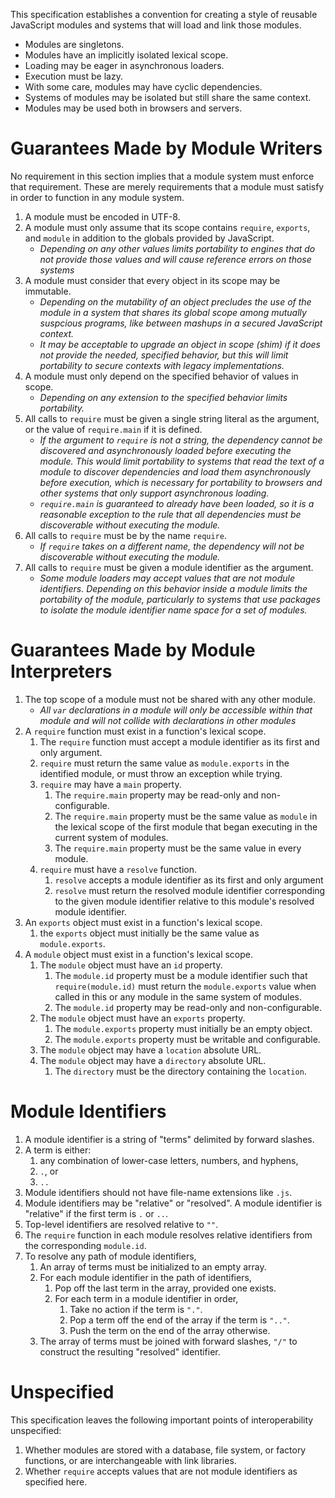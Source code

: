 
This specification establishes a convention for creating a style of
reusable JavaScript modules and systems that will load and link those
modules.

*   Modules are singletons.
*   Modules have an implicitly isolated lexical scope.
*   Loading may be eager in asynchronous loaders.
*   Execution must be lazy.
*   With some care, modules may have cyclic dependencies.
*   Systems of modules may be isolated but still share the same context.
*   Modules may be used both in browsers and servers.


Guarantees Made by Module Writers
=================================

No requirement in this section implies that a module system must enforce
that requirement.  These are merely requirements that a module must
satisfy in order to function in any module system.

1.  A module must be encoded in UTF-8.
1.  A module must only assume that its scope contains ``require``,
    ``exports``, and ``module`` in addition to the globals provided by
    JavaScript.
    -   *Depending on any other values limits portability to engines
        that do not provide those values and will cause reference errors
        on those systems*
1.  A module must consider that every object in its scope may be
    immutable.
    -   *Depending on the mutability of an object precludes the use of
        the module in a system that shares its global scope among
        mutually suspcious programs, like between mashups in a secured
        JavaScript context.*
    -   *It may be acceptable to upgrade an object in scope (shim) if it
        does not provide the needed, specified behavior, but this will
        limit portability to secure contexts with legacy
        implementations.*
1.  A module must only depend on the specified behavior of values in
    scope.
    -   *Depending on any extension to the specified behavior limits
        portability.*
1.  All calls to ``require`` must be given a single string literal as
    the argument, or the value of ``require.main`` if it is defined.
    -   *If the argument to ``require`` is not a string, the dependency
        cannot be discovered and asynchronously loaded before executing
        the module.  This would limit portability to systems that read
        the text of a module to discover dependencies and load them
        asynchronously before execution, which is necessary for
        portability to browsers and other systems that only support
        asynchronous loading.*
    -   *``require.main`` is guaranteed to already have been loaded, so
        it is a reasonable exception to the rule that all dependencies
        must be discoverable without executing the module.*
1.  All calls to ``require`` must be by the name ``require``.
    -   *If ``require`` takes on a different name, the dependency will
        not be discoverable without executing the module.*
1.  All calls to ``require`` must be given a module identifier as the
    argument.
    -   *Some module loaders may accept values that are not module
        identifiers.  Depending on this behavior inside a module limits
        the portability of the module, particularly to systems that use
        packages to isolate the module identifier name space for a set
        of modules.*


Guarantees Made by Module Interpreters
======================================

1.  The top scope of a module must not be shared with any other module.
    -   *All ``var`` declarations in a module will only be accessible
        within that module and will not collide with declarations in
        other modules*
1.  A ``require`` function must exist in a function's lexical scope.
    1.  The ``require`` function must accept a module identifier as its
        first and only argument.
    1.  ``require`` must return the same value as ``module.exports`` in
        the identified module, or must throw an exception while trying.
    1.  ``require`` may have a ``main`` property.
        1.  The ``require.main`` property may be read-only and
            non-configurable.
        1.  The ``require.main`` property must be the same value as
            ``module`` in the lexical scope of the first module that
            began executing in the current system of modules.
        1.  The ``require.main`` property must be the same value in
            every module.
    1.  ``require`` must have a ``resolve`` function.
        1.  ``resolve`` accepts a module identifier as its first and only
            argument
        1.  ``resolve`` must return the resolved module identifier
            corresponding to the given module identifier relative to
            this module's resolved module identifier.
1.  An ``exports`` object must exist in a function's lexical scope.
    1.  the ``exports`` object must initially be the same value as
        ``module.exports``.
1.  A ``module`` object must exist in a function's lexical scope.
    1.  The ``module`` object must have an ``id`` property.
        1.  The ``module.id`` property must be a module identifier such
            that ``require(module.id)`` must return the
            ``module.exports`` value when called in this or any module
            in the same system of modules.
        1.  The ``module.id`` property may be read-only and
            non-configurable.
    1.  The ``module`` object must have an ``exports`` property.
        1.  The ``module.exports`` property must initially be an empty
            object.
        1.  The ``module.exports`` property must be writable and
            configurable.
    1.  The ``module`` object may have a ``location`` absolute URL.
    1.  The ``module`` object may have a ``directory`` absolute URL.
        1.  The ``directory`` must be the directory containing the
            ``location``.


Module Identifiers
==================

1.  A module identifier is a string of "terms" delimited by forward
    slashes.
1.  A term is either:
    1.  any combination of lower-case letters, numbers, and hyphens,
    1.  ``.``, or
    1.  ``..``
1.  Module identifiers should not have file-name extensions like
    ``.js``.
1.  Module identifiers may be "relative" or "resolved".  A module
    identifier is "relative" if the first term is ``.`` or ``..``.
1.  Top-level identifiers are resolved relative to ``""``.
1.  The ``require`` function in each module resolves relative
    identifiers from the corresponding ``module.id``.
1.  To resolve any path of module identifiers,
    1.  An array of terms must be initialized to an empty array.
    1.  For each module identifier in the path of identifiers,
        1.  Pop off the last term in the array, provided one exists.
        1.  For each term in a module identifier in order,
            1.  Take no action if the term is ``"."``.
            1.  Pop a term off the end of the array if the term is
                ``".."``.
            1.  Push the term on the end of the array otherwise.
    1.  The array of terms must be joined with forward slashes, ``"/"``
        to construct the resulting "resolved" identifier.


Unspecified
===========

This specification leaves the following important points of
interoperability unspecified:

1.  Whether modules are stored with a database, file system, or factory
    functions, or are interchangeable with link libraries.
1.  Whether ``require`` accepts values that are not module identifiers
    as specified here.

